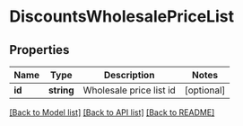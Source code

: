 # DiscountsWholesalePriceList

## Properties
Name | Type | Description | Notes
------------ | ------------- | ------------- | -------------
**id** | **string** | Wholesale price list id | [optional] 

[[Back to Model list]](../../README.md#documentation-for-models) [[Back to API list]](../../README.md#documentation-for-api-endpoints) [[Back to README]](../../README.md)

